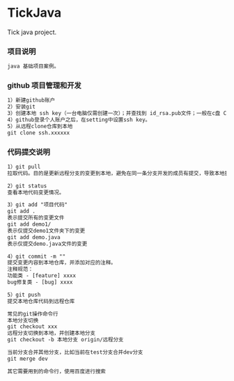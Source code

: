# TickJava
Tick java project.

### 项目说明
```dtd
java 基础项目案例。
```

### github 项目管理和开发
```dtd
1）新建github账户
2）安装git
3）创建本地 ssh key（一台电脑仅需创建一次）；并查找到 id_rsa.pub文件；一般在c盘 C:\Users\DELL\.ssh
4）github登录个人账户之后，在setting中设置ssh key。
5）从远程clone仓库到本地
git clone ssh.xxxxxx
```

### 代码提交说明
```dtd
1）git pull
拉取代码。目的是更新远程分支的变更到本地，避免在同一条分支开发的成员有提交，导致本地提交代码有冲突。

2）git status
查看本地代码变更情况。

3）git add "项目代码"
git add .
表示提交所有的变更文件
git add demo1/
表示仅提交demo1文件夹下的变更
git add demo.java
表示仅提交demo.java文件的变更

4）git commit -m ""
提交变更内容到本地仓库，并添加对应的注释。
注释规范：
功能类 - [feature] xxxx
bug修复类 - [bug] xxxx

5）git push
提交本地仓库代码到远程仓库
```

```dtd
常见的git操作命令行
本地分支切换
git checkout xxx 
远程分支切换到本地，并创建本地分支
git checkout -b 本地分支 origin/远程分支

当前分支合并其他分支，比如当前在test分支合并dev分支
git merge dev

其它需要用到的命令行，使用百度进行搜索
```
